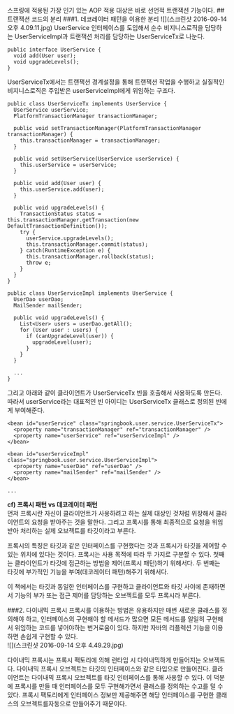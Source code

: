 스프링에 적용된 가장 인기 있는 AOP 적용 대상은 바로 선언적 트랜잭션 기능이다. 
##트랜잭션 코드의 분리
###1. 데코레이터 패턴을 이용한 분리
![](스크린샷 2016-09-14 오후 4.09.11.jpg)
UserService 인터페이스를 도입해서 순수 비지니스로직을 담당하는 UserServiceImpl과 트랜잭션 처리를 담당하는 UserServiceTx로 나눈다.
```
public interface UserService {
  void add(User user);
  void upgradeLevels();
}
```
UserServiceTx에서는 트랜잭션 경계설정을 통해 트랜잭션 작업을 수행하고 실질적인 비지니스로직은 주입받은 userServiceImpl에게 위임하는 구조다.
```
public class UserServiceTx implements UserService {
  UserService userService;
  PlatformTransactionManager transactionManager;
  
  public void setTransactionManager(PlatformTransactionManager transactionManager) {
    this.transactionManager = transactionManager;
  }
  
  public void setUserService(UserService userService) {
    this.userService = userService;
  }
  
  public void add(User user) {
    this.userService.add(user);
  }
  
  public void upgradeLevels() {
    TransactionStatus status = this.transactionManager.getTransaction(new DefaultTransactionDefinition());
    try {
      userService.upgradeLevels();
      this.transactionManager.commit(status);
    } catch(RuntimeException e) {
      this.transactionManager.rollback(status);
      throw e;
    }
  }
}
```
```
public class UserServiceImpl implements UserService {
  UserDao userDao;
  MailSender mailSender;
  
  public void upgradeLevels() {
    List<User> users = userDao.getAll();
    for (User user : users) {
      if (canUpgradeLevel(user)) {
        upgradeLevel(user);
      }
    }
  }
  
  ...
}
```
그리고 아래와 같이 클라이언트가 UserServiceTx 빈을 호출해서 사용하도록 만든다. 따라서 userService라는 대표적인 빈 아이디는 UserServiceTx 클래스로 정의된 빈에게 부여해준다.  
```
<bean id="userService" class="springbook.user.service.UserServiceTx">
  <property name="transactionManager" ref="transactionManager" />
  <property name="userService" ref="userServiceImpl" />
</bean>

<bean id="userServiceImpl" class="springbook.user.service.UserServiceImpl">
  <property name="userDao" ref="userDao" />
  <property name="mailSender" ref="mailSender" />
</bean>

...
```
**cf) 프록시 패턴 vs 데코레이터 패턴**<br>
먼저 프록시란 자신이 클라이언트가 사용하려고 하는 실제 대상인 것처럼 위장해서 클라이언트의 요청을 받아주는 것을 말한다. 그리고 프록시를 통해 최종적으로 요청을 위임받아 처리하는 실제 오브젝트를 타깃이라고 부른다.<br>

프록시의 특징은 타깃과 같은 인터페이스를 구현했다는 것과 프록시가 타깃을 제어할 수 있는 위치에 있다는 것이다. 프록시는 사용 목적에 따라 두 가지로 구분할 수 있다. 첫째는 클라이언트가 타깃에 접근하는 방법을 제어(프록시 패턴)하기 위해서다. 두 번째는 타깃에 부가적인 기능을 부여(데코레이터 패턴)해주기 위해서다.<br>

이 책에서는 타깃과 동일한 인터페이스를 구현하고 클라이언트와 타깃 사이에 존재하면서 기능의 부가 또는 접근 제어를 담당하는 오브젝트를 모두 프록시라 부른다.<br>

###2. 다이내믹 프록시
프록시를 이용하는 방법은 유용하지만 매번 새로운 클래스를 정의해야 하고, 인터페이스의 구현해야 할 메서드가 많으면 모든 메서드를 일일히 구현해서 위임하는 코드를 넣어야하는 번거로움이 있다. 하지만 자바의 리플렉션 기능을 이용하면 손쉽게 구현할 수 있다.<br>
![](스크린샷 2016-09-14 오후 4.49.29.jpg)

다이내믹 프록시는 프록시 팩토리에 의해 런타임 시 다이내믹하게 만들어지는 오브젝트다. 다이내믹 프록시 오브젝트는 타깃의 인터페이스와 같은 타입으로 만들어진다. 클라이언트는 다이내믹 프록시 오브젝트를 타깃 인터페이스를 통해 사용할 수 있다. 이 덕분에 프록시를 만들 때 인터페이스를 모두 구현해가면서 클래스를 정의하는 수고를 덜 수 있다. 프록시 팩토리에게 인터페이스 정보만 제공해주면 해당 인터페이스를 구현한 클래스의 오브젝트를자동으로 만들어주기 때문이다.







